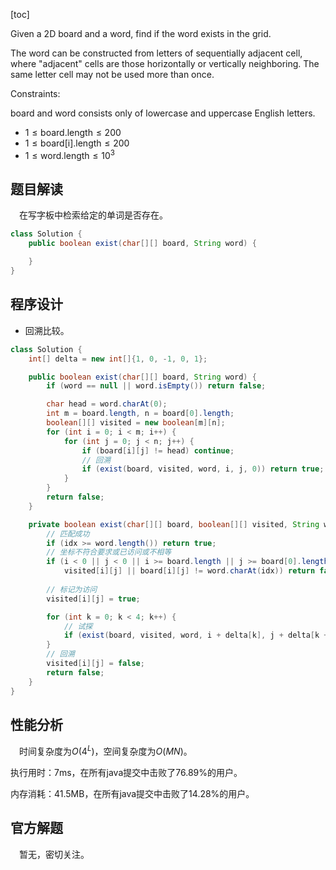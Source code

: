 [toc]

Given a 2D board and a word, find if the word exists in the grid.

The word can be constructed from letters of sequentially adjacent cell, where "adjacent" cells are those horizontally or vertically neighboring. The same letter cell may not be used more than once.

Constraints:

board and word consists only of lowercase and uppercase English letters.

* $1 \le \text{board.length} \le 200$
* $1 \le \text{board[i].length} \le 200$
* $1 \le \text{word.length} \le 10^3$



## 题目解读

&emsp;在写字板中检索给定的单词是否存在。

```java
class Solution {
    public boolean exist(char[][] board, String word) {

    }
}
```

## 程序设计

* 回溯比较。

```java
class Solution {
    int[] delta = new int[]{1, 0, -1, 0, 1};

    public boolean exist(char[][] board, String word) {
        if (word == null || word.isEmpty()) return false;

        char head = word.charAt(0);
        int m = board.length, n = board[0].length;
        boolean[][] visited = new boolean[m][n];
        for (int i = 0; i < m; i++) {
            for (int j = 0; j < n; j++) {
                if (board[i][j] != head) continue;
                // 回溯
                if (exist(board, visited, word, i, j, 0)) return true;
            }
        }
        return false;
    }

    private boolean exist(char[][] board, boolean[][] visited, String word, int i, int j, int idx) {
        // 匹配成功
        if (idx >= word.length()) return true;
        // 坐标不符合要求或已访问或不相等
        if (i < 0 || j < 0 || i >= board.length || j >= board[0].length || 
            visited[i][j] || board[i][j] != word.charAt(idx)) return false;
        
        // 标记为访问
        visited[i][j] = true;

        for (int k = 0; k < 4; k++) {
            // 试探
            if (exist(board, visited, word, i + delta[k], j + delta[k + 1], idx + 1)) return true;
        }
        // 回溯
        visited[i][j] = false;
        return false;
    }
}
```

## 性能分析

&emsp;时间复杂度为$O(4^L)$，空间复杂度为$O(MN)$。

执行用时：7ms，在所有java提交中击败了76.89%的用户。

内存消耗：41.5MB，在所有java提交中击败了14.28%的用户。

## 官方解题

&emsp;暂无，密切关注。